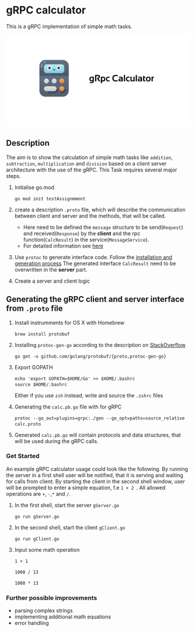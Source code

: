 # gRPC calculator

This is a gRPC implementation of simple math tasks.

![gRPCCalculator](./img/gRpc_2.png)


## Description

The aim is to show the calculation of simple math tasks like `addition`, `subtraction`, `multiplication` and `division` based on a client server architecture with the use of the gRPC.
This Task requires several major steps.

1. Initialise go.mod

    ```shell script
    go mod init testAssignmment
    ```

1. create a description `.proto` file, which will describe the communication between client and server and the methods, that will be called.
    - Here need to be defined the `message` structure to be send(`Request`) and received(`Response`) by the **client** and the rpc function(`CalcResult`) in the service(`MessageService`).
    - For detailed information see [here](https://grpc.io/docs/what-is-grpc/introduction/)
1. Use `protoc` to generate interface code. Follow the [installation and generation process](#protogenerration)
 The generated interface `CalcResult` need to be overwritten in the **server** part.

1. Create a server and client logic

## Generating the gRPC client and server interface from `.proto` file <a id="protogenerration"></a>
1. Install instrumments for OS X with Homebrew
    ```shell script
    brew install protobuf
    ```

1. Installing `protoc-gen-go` according to the description on [StackOverflow](https://stackoverflow.com/questions/57700860/protoc-gen-go-program-not-found-or-is-not-executable)
    ```shell script
    go get -u github.com/golang/protobuf/{proto,protoc-gen-go}
    ```

1. Export GOPATH
    ```shell script
    echo 'export GOPATH=$HOME/Go' >> $HOME/.bashrc
    source $HOME/.bashrc
    ```
    Either if you use `zsh` instead, write and source the `.zshrc` files

1. Generating the `calc.pb.go` file with for gRPC
    ```shell script
    protoc --go_out=plugins=grpc:./gen --go_opt=paths=source_relative calc.proto
    ```
    [//]: <Like> (<--protoc -I . --go_out=/Users/chernykh_alexander/go/src/tutorial/ calc.proto-->)

1. Generated `calc.pb.go` will contain protocols and data structures, that will be used during the gRPC calls.


### Get Started 

An example gRPC calculator usage could look like the following. By running the server in a first shell user will be notified, that it is serving and waiting for calls from client. By starting the client in the second shell window, user will be prompted to enter a simple equation, f.e `1 + 2 `. All allowed operations are `+`, `-`,`*` and `/`.


1. In the first shell, start the server `gServer.go`
    ```shell script
    go run gServer.go
    ```

2. In the second shell, start the client `gClient.go`

    ```shell script
    go run gClient.go
    ```
3. Input some math operation
    ```
    1 + 1
    ```

    ```
    1000 / 13
    ```

    ```
    1000 * 13
    ```

### Further possible improvements

- parsing complex strings
- implementing additional math equations
- error handling 
